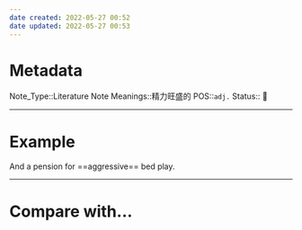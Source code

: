 ```yaml
---
date created: 2022-05-27 00:52
date updated: 2022-05-27 00:53
---
```


# Metadata

Note_Type::Literature Note
Meanings::精力旺盛的
POS::`adj.`
Status:: 👶

---

# Example

And a pension for ==aggressive== bed play.

---

# Compare with...
